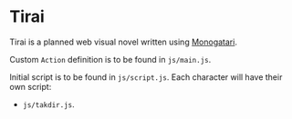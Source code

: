 # Tirai

Tirai is a planned web visual novel written using [Monogatari](https://monogatari.io).

Custom `Action` definition is to be found in `js/main.js`.

Initial script is to be found in `js/script.js`. Each character will have their own script:
- `js/takdir.js`.